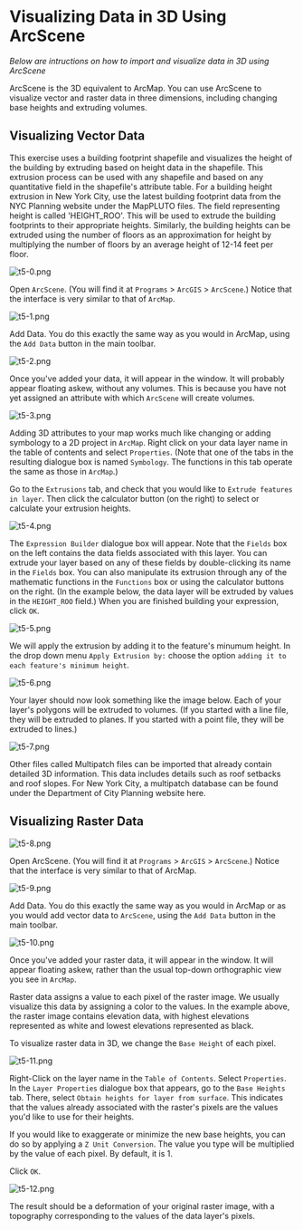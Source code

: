 # Visualizing Data in 3D Using ArcScene

*Below are intructions on how to import and visualize data in 3D using ArcScene*

ArcScene is the 3D equivalent to ArcMap. You can use ArcScene to visualize vector and raster data in three dimensions, including changing base heights and extruding volumes.

## Visualizing Vector Data

This exercise uses a building footprint shapefile and visualizes the height of the building by extruding based on height data in the shapefile. This extrusion process can be used with any shapefile and based on any quantitative field in the shapefile's attribute table. For a building height extrusion in New York City, use the latest building footprint data from the NYC Planning website under the MapPLUTO files. The field representing height is called 'HEIGHT_ROO'. This will be used to extrude the building footprints to their appropriate heights. Similarly, the building heights can be extruded using the number of floors as an approximation for height by multiplying the number of floors by an average height of 12-14 feet per floor.

![t5-0.png](https://github.com/jai2125/gis_tutorials/blob/master/Images/Tutorial_05/t5-0.png)

Open `ArcScene`. (You will find it at `Programs` > `ArcGIS` > `ArcScene`.) Notice that the interface is very similar to that of `ArcMap`.

![t5-1.png](https://github.com/jai2125/gis_tutorials/blob/master/Images/Tutorial_05/t5-1.png)

Add Data. You do this exactly the same way as you would in ArcMap, using the `Add Data` button in the main toolbar.

![t5-2.png](https://github.com/jai2125/gis_tutorials/blob/master/Images/Tutorial_05/t5-2.png)

Once you've added your data, it will appear in the window. It will probably appear floating askew, without any volumes. This is because you have not yet assigned an attribute with which `ArcScene` will create volumes.

![t5-3.png](https://github.com/jai2125/gis_tutorials/blob/master/Images/Tutorial_05/t5-3.png)

Adding 3D attributes to your map works much like changing or adding symbology to a 2D project in `ArcMap`. Right click on your data layer name in the table of contents and select `Properties`. (Note that one of the tabs in the resulting dialogue box is named `Symbology`. The functions in this tab operate the same as those in `ArcMap`.)

Go to the `Extrusions` tab, and check that you would like to `Extrude features in layer`. Then click the calculator button (on the right) to select or calculate your extrusion heights.

![t5-4.png](https://github.com/jai2125/gis_tutorials/blob/master/Images/Tutorial_05/t5-4.png)
 
The `Expression Builder` dialogue box will appear. Note that the `Fields` box on the left contains the data fields associated with this layer. You can extrude your layer based on any of these fields by double-clicking its name in the `Fields` box. You can also manipulate its extrusion through any of the mathematic functions in the `Functions` box or using the calculator buttons on the right. (In the example below, the data layer will be extruded by values in the `HEIGHT_ROO` field.) When you are finished building your expression, click `OK`.

![t5-5.png](https://github.com/jai2125/gis_tutorials/blob/master/Images/Tutorial_05/t5-5.png)

We will apply the extrusion by adding it to the feature's minumum height. In the drop down menu `Apply Extrusion by:` choose the option `adding it to each feature's minimum height`.

![t5-6.png](https://github.com/jai2125/gis_tutorials/blob/master/Images/Tutorial_05/t5-6.png)

Your layer should now look something like the image below. Each of your layer's polygons will be extruded to volumes. (If you started with a line file, they will be extruded to planes. If you started with a point file, they will be extruded to lines.)

![t5-7.png](https://github.com/jai2125/gis_tutorials/blob/master/Images/Tutorial_05/t5-7.png)

Other files called Multipatch files can be imported that already contain detailed 3D information. This data includes details such as roof setbacks and roof slopes. For New York City, a multipatch database can be found under the Department of City Planning website here.

## Visualizing Raster Data

![t5-8.png](https://github.com/jai2125/gis_tutorials/blob/master/Images/Tutorial_05/t5-8.png)

Open ArcScene. (You will find it at `Programs` > `ArcGIS` > `ArcScene`.) Notice that the interface is very similar to that of ArcMap.

![t5-9.png](https://github.com/jai2125/gis_tutorials/blob/master/Images/Tutorial_05/t5-9.png)

Add Data. You do this exactly the same way as you would in ArcMap or as you would add vector data to `ArcScene`, using the `Add Data` button in the main toolbar.

![t5-10.png](https://github.com/jai2125/gis_tutorials/blob/master/Images/Tutorial_05/t5-10.png)

Once you've added your raster data, it will appear in the window. It will appear floating askew, rather than the usual top-down orthographic view you see in `ArcMap`.

Raster data assigns a value to each pixel of the raster image. We usually visualize this data by assigning a color to the values. In the example above, the raster image contains elevation data, with highest elevations represented as white and lowest elevations represented as black.

To visualize raster data in 3D, we change the `Base Height` of each pixel.

![t5-11.png](https://github.com/jai2125/gis_tutorials/blob/master/Images/Tutorial_05/t5-11.png)

Right-Click on the layer name in the `Table of Contents`. Select `Properties`. In the `Layer Properties` dialogue box that appears, go to the `Base Heights` tab. There, select `Obtain heights for layer from surface`. This indicates that the values already associated with the raster's pixels are the values you'd like to use for their heights.

If you would like to exaggerate or minimize the new base heights, you can do so by applying a `Z Unit Conversion`. The value you type will be multiplied by the value of each pixel. By default, it is 1. 

Click `OK`.

![t5-12.png](https://github.com/jai2125/gis_tutorials/blob/master/Images/Tutorial_05/t5-12.png)

The result should be a deformation of your original raster image, with a topography corresponding to the values of the data layer's pixels.